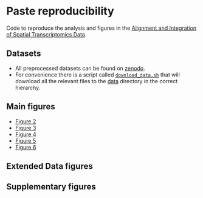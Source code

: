 # Paste reproducibility
Code to reproduce the analysis and figures in the [Alignment and Integration of
Spatial Transcriptomics
Data](https://www.biorxiv.org/content/10.1101/2021.03.16.435604v1).

## Datasets
* All preprocessed datasets can be found on [zenodo](https://doi.org/10.5281/zenodo.6334774). 
* For convenience there is a script called
[`download_data.sh`](scripts/download_data.sh) that
will download all the relevant files to the [data](data/) directory in the
correct hierarchy.

## Main figures
* [Figure 2](notebooks/Figures.ipynb)
* [Figure 3](notebooks/Figures.ipynb)
* [Figure 4](notebooks/Figures.ipynb)
* [Figure 5](notebooks/DLPFC_pairwise.ipynb)
* [Figure 6](notebooks/DLPFC_center.ipynb)

## Extended Data figures

## Supplementary figures

